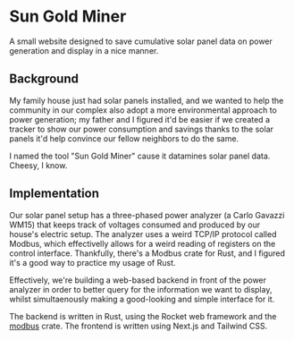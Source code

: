 # Sun Gold Miner

A small website designed to save cumulative solar panel data on power generation and display in a nice manner.

## Background

My family house just had solar panels installed, and we wanted to help the community in our complex also adopt
a more environmental approach to power generation; my father and I figured it'd be easier if we created a tracker
to show our power consumption and savings thanks to the solar panels it'd help convince our fellow neighbors
to do the same.

I named the tool "Sun Gold Miner" cause it datamines solar panel data. Cheesy, I know.

## Implementation

Our solar panel setup has a three-phased power analyzer (a Carlo Gavazzi WM15) that keeps track of voltages consumed
and produced by our house's electric setup. The analyzer uses a weird TCP/IP protocol called Modbus, which effectivelly
allows for a weird reading of registers on the control interface. Thankfully, there's a Modbus crate for Rust, and I figured
it's a good way to practice my usage of Rust.

Effectively, we're building a web-based backend in front of the power analyzer in order to better
query for the information we want to display, whilst simultaenously making a good-looking and simple
interface for it.

The backend is written in Rust, using the Rocket web framework and the [modbus](https://crates.io/crates/modbus) crate.
The frontend is written using Next.js and Tailwind CSS.